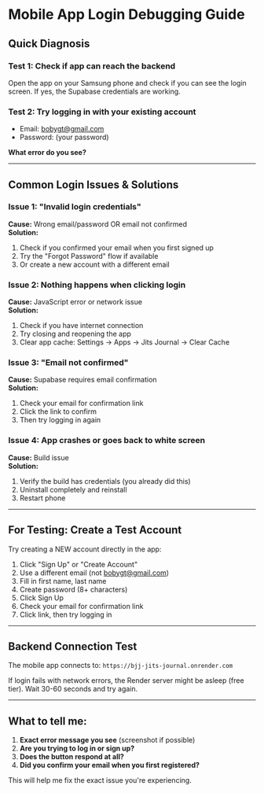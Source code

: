# Mobile App Login Debugging Guide

## Quick Diagnosis

### Test 1: Check if app can reach the backend
Open the app on your Samsung phone and check if you can see the login screen. If yes, the Supabase credentials are working.

### Test 2: Try logging in with your existing account
- Email: bobygt@gmail.com
- Password: (your password)

**What error do you see?**

---

## Common Login Issues & Solutions

### Issue 1: "Invalid login credentials"
**Cause:** Wrong email/password OR email not confirmed  
**Solution:** 
1. Check if you confirmed your email when you first signed up
2. Try the "Forgot Password" flow if available
3. Or create a new account with a different email

### Issue 2: Nothing happens when clicking login
**Cause:** JavaScript error or network issue  
**Solution:** 
1. Check if you have internet connection
2. Try closing and reopening the app
3. Clear app cache: Settings → Apps → Jits Journal → Clear Cache

### Issue 3: "Email not confirmed"
**Cause:** Supabase requires email confirmation  
**Solution:**
1. Check your email for confirmation link
2. Click the link to confirm
3. Then try logging in again

### Issue 4: App crashes or goes back to white screen
**Cause:** Build issue  
**Solution:**
1. Verify the build has credentials (you already did this)
2. Uninstall completely and reinstall
3. Restart phone

---

## For Testing: Create a Test Account

Try creating a NEW account directly in the app:
1. Click "Sign Up" or "Create Account"
2. Use a different email (not bobygt@gmail.com)
3. Fill in first name, last name
4. Create password (8+ characters)
5. Click Sign Up
6. Check your email for confirmation link
7. Click link, then try logging in

---

## Backend Connection Test

The mobile app connects to: `https://bjj-jits-journal.onrender.com`

If login fails with network errors, the Render server might be asleep (free tier). Wait 30-60 seconds and try again.

---

## What to tell me:

1. **Exact error message you see** (screenshot if possible)
2. **Are you trying to log in or sign up?**
3. **Does the button respond at all?**
4. **Did you confirm your email when you first registered?**

This will help me fix the exact issue you're experiencing.
